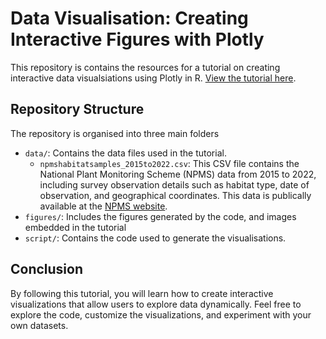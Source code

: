 # Data Visualisation: Creating Interactive Figures with Plotly

This repository is contains the resources for a tutorial on creating interactive data visualsiations using Plotly in R. [View the tutorial here](https://eddatascienceees.github.io/tutorial-oladw/).


## Repository Structure
The repository is organised into three main folders

- `data/`: Contains the data files used in the tutorial. 
  - `npmshabitatsamples_2015to2022.csv`: This CSV file contains the National Plant Monitoring Scheme (NPMS) data from 2015 to 2022, including survey observation details such as habitat type, date of observation, and geographical coordinates. This data is publically available at the [NPMS website](https://www.npms.org.uk/article/npms-2022-data-published).
- `figures/`: Includes the figures generated by the code, and images embedded in the tutorial
- `script/`: Contains the code used to generate the visualisations.

## Conclusion
By following this tutorial, you will learn how to create interactive visualizations that allow users to explore data dynamically. Feel free to explore the code, customize the visualizations, and experiment with your own datasets. 

